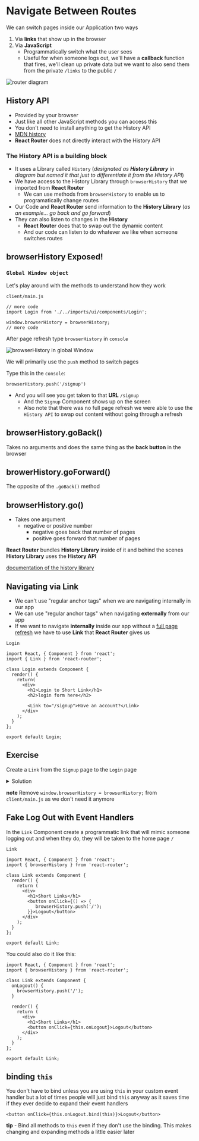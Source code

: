# Navigate Between Routes
We can switch pages inside our Application two ways

1. Via **links** that show up in the browser
2. Via **JavaScript**
    - Programmatically switch what the user sees
    - Useful for when someone logs out, we'll have a **callback** function that fires, we'll clean up private data but we want to also send them from the private `/links` to the public `/`

![router diagram](https://i.imgur.com/OV7hLJA.png)

## History API
* Provided by your browser
* Just like all other JavaScript methods you can access this
* You don't need to install anything to get the History API
* [MDN history](https://developer.mozilla.org/en-US/docs/Web/API/History)
* **React Router** does not directly interact with the History API

### The **History API** is a building block
* It uses a Library called `History` (_designated as **History Library** in diagram but named it that just to differentiate it from the History API_)
* We have access to the History Library through `browserHistory` that we imported from **React Router**
    - We can use methods from `browserHistory` to enable us to programatically change routes
* Our Code and **React Router** send information to the **History Library** (_as an example... go back and go forward_)
* They can also listen to changes in the **History**
    - **React Router** does that to swap out the dynamic content
    - And our code can listen to do whatever we like when someone switches routes

## browserHistory Exposed!
### `Global Window object`
Let's play around with the methods to understand how they work

`client/main.js`

```
// more code
import Login from './../imports/ui/components/Login';

window.browserHistory = browserHistory;
// more code
```

After page refresh type `browserHistory` in `console`

![browserHistory in global Window](https://i.imgur.com/hg95lMN.png)

We will primarily use the `push` method to switch pages

Type this in the `console`:

`browserHistory.push('/signup')`

* And you will see you get taken to that **URL** `/signup`
    - And the `Signup` Component shows up on the screen
    - Also note that there was no full page refresh we were able to use the `History API` to swap out content without going through a refresh

## browserHistory.goBack()
Takes no arguments and does the same thing as the **back button** in the browser

## browerHistory.goForward()
The opposite of the `.goBack()` method

## browserHistory.go()
* Takes one argument
    - negative or positive number
        + negative goes back that number of pages
        + positive goes forward that number of pages

**React Router** bundles **History Library** inside of it and behind the scenes **History Library** uses the **History API**

[documentation of the history library](https://github.com/ReactTraining/history)

## Navigating via Link
* We can't use "regular anchor tags" when we are navigating internally in our app
* We can use "regular anchor tags" when navigating **externally** from our app
* If we want to navigate **internally** inside our app without a <u>full page refresh</u> we have to use **Link** that **React Router** gives us

`Login`

```
import React, { Component } from 'react';
import { Link } from 'react-router';

class Login extends Component {
  render() {
    return(
      <div>
        <h1>Login to Short Link</h1>
        <h2>login form here</h2>

        <Link to="/signup">Have an account?</Link>
      </div>
    );
  }
};

export default Login;
```

## Exercise
Create a `Link` from the `Signup` page to the `Login` page

<details>
  <summary>Solution</summary>
`Signup.js`

```
import React, { Component } from 'react';
import { Link } from 'react-router';

class Signup extends Component {
  render() {
    return(
      <div>
        <h1>Signup</h1>

        <Link to="/">Home</Link>  
      </div>
    );
  }
};

export default Signup;
```
</details>

**note** Remove `window.browserHistory = browserHistory;` from `client/main.js` as we don't need it anymore

## Fake Log Out with Event Handlers
In the `Link` Component create a programmatic link that will mimic someone logging out and when they do, they will be taken to the home page `/`

`Link`

```
import React, { Component } from 'react';
import { browserHistory } from 'react-router';

class Link extends Component {
  render() {
    return (
      <div>
        <h1>Short Links</h1>
        <button onClick={() => {
           browserHistory.push('/');
        }}>Logout</button>
      </div>
    );
  }
};

export default Link;
```

You could also do it like this:

```
import React, { Component } from 'react';
import { browserHistory } from 'react-router';

class Link extends Component {
  onLogout() {
    browserHistory.push('/');
  }

  render() {
    return (
      <div>
        <h1>Short Links</h1>
        <button onClick={this.onLogout}>Logout</button>
      </div>
    );
  }
};

export default Link;
```

## binding `this`
You don't have to bind unless you are using `this` in your custom event handler but a lot of times people will just bind `this` anyway as it saves time if they ever decide to expand their event handlers

`<button onClick={this.onLogout.bind(this)}>Logout</button>`

**tip** - Bind all methods to `this` even if they don't use the binding. This makes changing and expanding methods a little easier later




